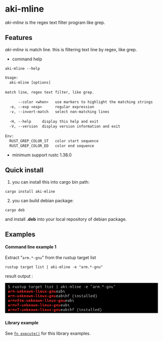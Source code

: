 # aki-mline

*aki-mline* is the regex text filter program like grep.

## Features

*aki-mline*  is match line. this is filtering text line by regex, like grep.

* command help

```text
aki-mline --help
```

```text
Usage:
  aki-mline [options]

match line, regex text filter, like grep.

      --color <when>   use markers to highlight the matching strings
  -e, --exp <exp>      regular expression
  -v, --invert-match   select non-matching lines

  -H, --help     display this help and exit
  -V, --version  display version information and exit

Env:
  RUST_GREP_COLOR_ST   color start sequence
  RUST_GREP_COLOR_ED   color end sequence
```

* minimum support rustc 1.38.0

## Quick install

1. you can install this into cargo bin path:

```text
cargo install aki-mline
```

2. you can build debian package:

```text
cargo deb
```

and install **.deb** into your local repository of debian package.

## Examples

#### Command line example 1

Extract "`arm.*-gnu`" from the rustup target list

```
rustup target list | aki-mline -e "arm.*-gnu"
```

result output :

![out rustup image]

[out rustup image]: https://raw.githubusercontent.com/aki-akaguma/aki-mline/main/img/out-rustup-1.png

#### Library example

See [`fn execute()`] for this library examples.

[`fn execute()`]: crate::execute
